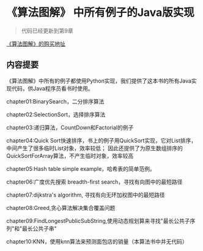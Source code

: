 # 《算法图解》 中所有例子的Java版实现

>代码已经更新到第9章

[《算法图解》的购买地址](https://item.jd.com/12148832.html)


## 内容提要

《算法图解》中所有的例子都使用Python实现，我们提供了这本书的所有Java实现代码，供Java程序员看书时使用。

chapter01:BinarySearch，二分排序算法

chapter02:SelectionSort，选择排序算法

chapter03:递归算法，CountDown和Factorial的例子

chapter04:Quick Sort快速排序，书上的例子用QuickSort实现，它对List排序，中间产生了很多临时List对象，效率较低；
          因此还提供了为原生数组排序的QuickSortForArray算法，不产生临时对象，效率较高
          
chapter05:Hash table simple example，哈希表的简单范例。

chapter06:广度优先搜索 breadth-first search，寻找有向图中的最短路径

chapter07:dijkstra's algorithm, 寻找有向无环加权图中的最短路径
          
chapter08:Greed,贪心算法解决集合覆盖问题

chapter09:FindLongestPublicSubString,使用动态规划算来寻找"最长公共子序列"和"最长公共子串"

chapter10:KNN，使用knn算法来预测面包店的销量（本算法书中并无代码）

